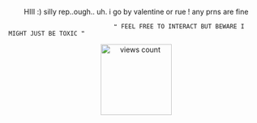 <p align="center">
 HIII :) 
silly rep..ough.. uh. i go by valentine or rue ! any prns are fine 

                                 ❝ FEEL FREE TO INTERACT BUT BEWARE I MIGHT JUST BE TOXIC ❞ 

</p>

<p align="center">
    <img width="140" src="https://komarev.com/ghpvc/?username=your-github-username&color=d5030a" alt="views count">
</p>




